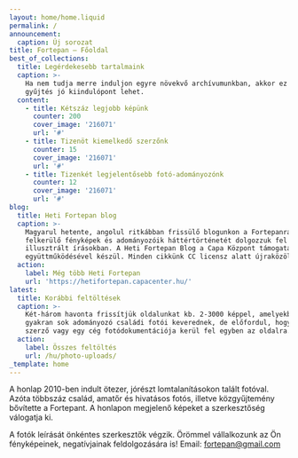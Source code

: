 ```yaml
---
layout: home/home.liquid
permalink: /
announcement:
  caption: Új sorozat
title: Fortepan — Főoldal
best_of_collections:
  title: Legérdekesebb tartalmaink
  caption: >-
    Ha nem tudja merre induljon egyre növekvő archívumunkban, akkor ez a három
    gyűjtés jó kiindulópont lehet.
  content:
    - title: Kétszáz legjobb képünk
      counter: 200
      cover_image: '216071'
      url: '#'
    - title: Tizenöt kiemelkedő szerzőnk
      counter: 15
      cover_image: '216071'
      url: '#'
    - title: Tizenkét legjelentősebb fotó-adományozónk
      counter: 12
      cover_image: '216071'
      url: '#'
blog:
  title: Heti Fortepan blog
  caption: >-
    Magyarul hetente, angolul ritkábban frissülő blogunkon a Fortepanra
    felkerülő fényképek és adományozóik háttértörténetét dolgozzuk fel gazdagon
    illusztrált írásokban. A Heti Fortepan Blog a Capa Központ támogatásával és
    együttműködésével készül. Minden cikkünk CC licensz alatt újraközölhető.
  action:
    label: Még több Heti Fortepan
    url: 'https://hetifortepan.capacenter.hu/'
latest:
  title: Korábbi feltöltések
  caption: >-
    Két-három havonta frissítjük oldalunkat kb. 2-3000 képpel, amelyekben
    gyakran sok adományozó családi fotói keverednek, de előfordul, hogy egy
    szerző vagy egy cég fotódokumentációja kerül fel egyben az oldalra.
  action:
    label: Összes feltöltés
    url: /hu/photo-uploads/
_template: home
---
```


A honlap 2010-ben indult ötezer, jórészt lomtalanításokon talált fotóval. Azóta többszáz család, amatőr és hivatásos fotós, illetve közgyűjtemény bővítette a Fortepant. A honlapon megjelenő képeket a szerkesztőség válogatja ki.

A fotók leírását önkéntes szerkesztők végzik. Örömmel vállalkozunk az Ön fényképeinek, negatívjainak feldolgozására is! Email: [fortepan@gmail.com](mailto:fortepan@gmail.com "")
